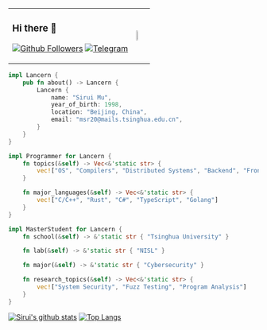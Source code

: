 <!--
**Lancern/Lancern** is a ✨ _special_ ✨ repository because its `README.md` (this file) appears on your GitHub profile.

Here are some ideas to get you started:

- 🔭 I’m currently working on ...
- 🌱 I’m currently learning ...
- 👯 I’m looking to collaborate on ...
- 🤔 I’m looking for help with ...
- 💬 Ask me about ...
- 📫 How to reach me: ...
- 😄 Pronouns: ...
- ⚡ Fun fact: ...
-->

<table border="0">
<tr>
<td>

### Hi there 👋

[![Github Followers](https://img.shields.io/github/followers/Lancern?style=for-the-badge&logo=github)](https://github.com/Lancern)
[![Telegram](https://img.shields.io/badge/Telegram-@lancern-blueviolet?style=for-the-badge&logo=telegram)](https://t.me/lancern)

</td>
<td>

<img src="https://static.wikia.nocookie.net/himoto-umaruchan/images/a/a2/Umaru%27s_anime_design_%28chibi%29.png/revision/latest?cb=20200411195915" width="25%">

</td>
</tr>
</table>

```rust
impl Lancern {
    pub fn about() -> Lancern {
        Lancern {
            name: "Sirui Mu",
            year_of_birth: 1998,
            location: "Beijing, China",
            email: "msr20@mails.tsinghua.edu.cn",
        }
    }
}

impl Programmer for Lancern {
    fn topics(&self) -> Vec<&'static str> {
        vec!["OS", "Compilers", "Distributed Systems", "Backend", "Frontend"]
    }

    fn major_languages(&self) -> Vec<&'static str> {
        vec!["C/C++", "Rust", "C#", "TypeScript", "Golang"]
    }
}

impl MasterStudent for Lancern {
    fn school(&self) -> &'static str { "Tsinghua University" }

    fn lab(&self) -> &'static str { "NISL" }

    fn major(&self) -> &'static str { "Cybersecurity" }

    fn research_topics(&self) -> Vec<&'static str> {
        vec!["System Security", "Fuzz Testing", "Program Analysis"]
    }
}
```

[![Sirui's github stats](https://github-readme-stats.vercel.app/api?username=Lancern)](https://github.com/anuraghazra/github-readme-stats)
[![Top Langs](https://github-readme-stats.vercel.app/api/top-langs/?username=Lancern&layout=compact)](https://github.com/anuraghazra/github-readme-stats)
